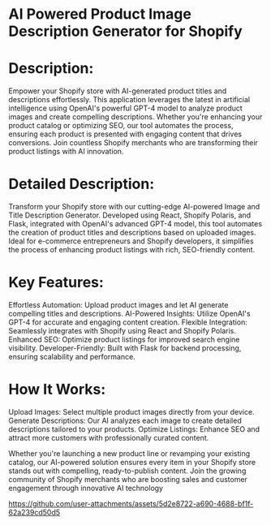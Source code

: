 # AI Powered Product Image Description Generator for Shopify


# Description:

Empower your Shopify store with AI-generated product titles and descriptions effortlessly. This application leverages the latest in artificial intelligence using OpenAI's powerful GPT-4 model to analyze product images and create compelling descriptions. Whether you're enhancing your product catalog or optimizing SEO, our tool automates the process, ensuring each product is presented with engaging content that drives conversions. Join countless Shopify merchants who are transforming their product listings with AI innovation.

# Detailed Description:

Transform your Shopify store with our cutting-edge AI-powered Image and Title Description Generator. Developed using React, Shopify Polaris, and Flask, integrated with OpenAI's advanced GPT-4 model, this tool automates the creation of product titles and descriptions based on uploaded images. Ideal for e-commerce entrepreneurs and Shopify developers, it simplifies the process of enhancing product listings with rich, SEO-friendly content.

# Key Features:

Effortless Automation: Upload product images and let AI generate compelling titles and descriptions.
AI-Powered Insights: Utilize OpenAI's GPT-4 for accurate and engaging content creation.
Flexible Integration: Seamlessly integrates with Shopify using React and Shopify Polaris.
Enhanced SEO: Optimize product listings for improved search engine visibility.
Developer-Friendly: Built with Flask for backend processing, ensuring scalability and performance.

# How It Works:

Upload Images: Select multiple product images directly from your device.
Generate Descriptions: Our AI analyzes each image to create detailed descriptions tailored to your products.
Optimize Listings: Enhance SEO and attract more customers with professionally curated content.

Whether you're launching a new product line or revamping your existing catalog, our AI-powered solution ensures every item in your Shopify store stands out with compelling, ready-to-publish content. Join the growing community of Shopify merchants who are boosting sales and customer engagement through innovative AI technology







https://github.com/user-attachments/assets/5d2e8722-a690-4688-bf1f-62a239cd50d5




